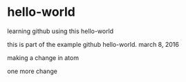 # hello-world
learning github using this hello-world

this is part of the example github hello-world.
march 8, 2016

making a change in atom

one more change
